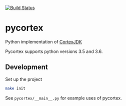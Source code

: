[![Build Status](https://travis-ci.com/winni2k/pycortex.svg?token=K7dhHdBzXsubBntxA949&branch=master)](https://travis-ci.com/winni2k/pycortex)

# pycortex

Python implementation of [CortexJDK](https://github.com/mcveanlab/CortexJDK)

Pycortex supports python versions 3.5 and 3.6.

## Development

Set up the project

```bash
make init
```

See `pycortex/__main__.py` for example uses of pycortex.

